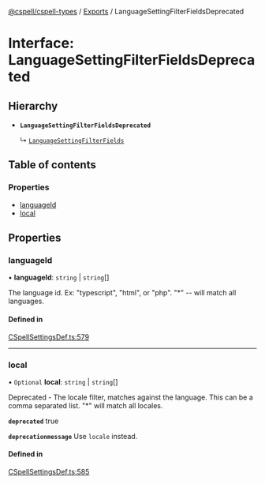 [@cspell/cspell-types](../README.md) / [Exports](../modules.md) / LanguageSettingFilterFieldsDeprecated

# Interface: LanguageSettingFilterFieldsDeprecated

## Hierarchy

- **`LanguageSettingFilterFieldsDeprecated`**

  ↳ [`LanguageSettingFilterFields`](LanguageSettingFilterFields.md)

## Table of contents

### Properties

- [languageId](LanguageSettingFilterFieldsDeprecated.md#languageid)
- [local](LanguageSettingFilterFieldsDeprecated.md#local)

## Properties

### languageId

• **languageId**: `string` \| `string`[]

The language id.  Ex: "typescript", "html", or "php".  "*" -- will match all languages.

#### Defined in

[CSpellSettingsDef.ts:579](https://github.com/streetsidesoftware/cspell/blob/7c17c22/packages/cspell-types/src/CSpellSettingsDef.ts#L579)

___

### local

• `Optional` **local**: `string` \| `string`[]

Deprecated - The locale filter, matches against the language. This can be a comma separated list. "*" will match all locales.

**`deprecated`** true

**`deprecationmessage`** Use `locale` instead.

#### Defined in

[CSpellSettingsDef.ts:585](https://github.com/streetsidesoftware/cspell/blob/7c17c22/packages/cspell-types/src/CSpellSettingsDef.ts#L585)
